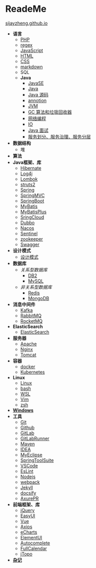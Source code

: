 # ReadeMe

[sijayzheng.github.io](https://sijayzheng.github.io/)

- **语言**
    - [PHP](doc/PHP.md)
    - [regex](doc/regex.md)
    - [JavaScript](doc/JavaScript.md)
    - [HTML](doc/HTML.md)
    - [CSS](doc/CSS.md)
    - [markdown](doc/markdown.md)
    - SQL
    - **Java**
        - [JavaSE](doc/JavaSE.md)
        - [Java](doc/Java.md)
        - [Java 源码](doc/Java源码.md)
        - [annotion](doc/annotion.md)
        - [JVM](doc/JVM.md)
        - [GC 算法和垃圾回收器](doc/GC.md)
        - [网络编程](doc/net.md)
        - [IO](doc/IO.md)
        - [Java 面试](doc/Java面试.md)
        - [服务划分、服务治理、服务分层](doc/service.md)
- **数据结构**
    - 堆
- **算法**
- **Java框架、库**
    - [Hibernate](doc/Hibernate.md)
    - [Log4j](doc/Log4j.md)
    - [Lombok](doc/Lombok.md)
    - [struts2](doc/struts2.md)
    - [Spring](doc/Spring.md)
    - [SpringMVC](doc/SpringMVC.md)
    - [SpringBoot](doc/SpringBoot.md)
    - [MyBatis](doc/MyBatis.md)
    - [MyBatisPlus](doc/MyBatisPlus.md)
    - [SringCloud](doc/SpringCloud.md)
    - [Dubbo](doc/Dubbo.md)
    - [Nacos](doc/nacos.md)
    - [Sentinel](doc/Sentinel.md)
    - [zookeeper](doc/zookeeper.md)
    - [Swagger](doc/Swagger.md)
- **设计模式**
    - [设计模式](doc/designPattern.md)
- **数据库**
    - _关系型数据库_
        - [DB2](doc/DB2.md)
        - [MySQL](doc/MySQL.md)
    - _非关系型数据库_
        - [Redis](doc/Redis.md)
        - [MongoDB](doc/MongoDB.md)
- **消息中间件**
    - [Kafka](doc/Kafka.md)
    - [RabbitMQ](doc/RabbitMQ.md)
    - [RocketMQ](doc/RocketMQ.md)
- **ElasticSearch**
    - [ElasticSearch](doc/ElasticSearch.md)
- **服务器**
    - [Apache](doc/Apache.md)
    - [Nginx](doc/Nginx.md)
    - [Tomcat](doc/Tomcat.md)
- **容器**
    - [docker](doc/docker.md)
    - [Kubernetes](doc/k8s.md)
- **Linux**
    - [Linux](doc/Linux.md)
    - [bash](doc/bash.md)
    - [WSL](doc/WSL.md)
    - [Vim](doc/Vim.md)
    - [zsh](doc/zsh.md)
- **[Windows](doc/Windows.md)**
- **工具**
    - [Git](doc/Git.md)
    - [Github](doc/Github.md)
    - [GitLab](doc/GitLab.md)
    - [GitLabRunner](doc/GitLabRunner.md)
    - [Maven](doc/Maven.md)
    - [IDEA](doc/IDEA.md)
    - [MyEclipse](doc/MyEclipse.md)
    - [SpringToolSuite](doc/SpringToolSuite.md)
    - [VSCode](doc/VSCode.md)
    - [EsLint](doc/EsLint.md)
    - [Nodejs](doc/Nodejs.md)
    - [webpack](doc/webpack.md)
    - [Jekyll](doc/Jekyll.md)
    - [docsify](doc/docsify.md)
    - [AxurePR](doc/AxurePR.md)
- **前端框架、库**
    - [jQuery](doc/jQuery.md)
    - [EasyUI](doc/EasyUI.md)
    - [Vue](doc/Vue.md)
    - [Axios](doc/Axios.md)
    - [eCharts](doc/eCharts.md)
    - [ElementUI](doc/ElementUI.md)
    - [Autocomplete](doc/Autocomplete.md)
    - [FullCalendar](doc/FullCalendar.md)
    - [jTopo](doc/jTopo.md)
- **[杂记](doc/emmm.md)**
